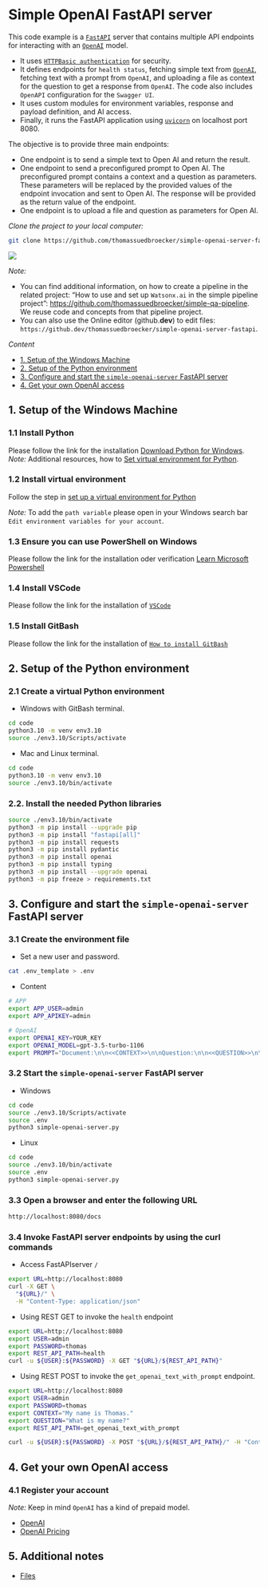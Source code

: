 # Simple OpenAI FastAPI server

This code example is a [`FastAPI`](https://fastapi.tiangolo.com/) server that contains multiple API endpoints for interacting with an [`OpenAI`](https://openai.com/) model. 

* It uses [`HTTPBasic authentication`](https://en.wikipedia.org/wiki/Basic_access_authentication) for security. 
* It defines endpoints for `health status`, fetching simple text from [`OpenAI`](https://openai.com/), fetching text with a prompt from `OpenAI`, and uploading a file as context for the question to get a response from `OpenAI`. 
The code also includes `OpenAPI` configuration for the `Swagger UI`. 
* It uses custom modules for environment variables, response and payload definition, and AI access. 
* Finally, it runs the FastAPI application using [`uvicorn`](https://www.uvicorn.org/) on localhost port 8080.

The objective is to provide three main endpoints:

* One endpoint is to send a simple text to Open AI and return the result.
* One endpoint to send a preconfigured prompt to Open AI. The preconfigured prompt contains a context and a question as parameters. These parameters will be replaced by the provided values of the endpoint invocation and sent to Open AI. The response will be provided as the return value of the endpoint.
* One endpoint is to upload a file and question as parameters for Open AI.

_Clone the project to your local computer:_

```sh
git clone https://github.com/thomassuedbroecker/simple-openai-server-fastapi.git
```

![](/images/2023-11-22_fastapi-01.gif)

_Note:_ 

  * You can find additional information, on how to create a pipeline in the related project: “How to use and set up `Watsonx.ai` in the simple pipeline project”: https://github.com/thomassuedbroecker/simple-qa-pipeline. We reuse code and concepts from that pipeline project.
  * You can also use the Online editor (github.**dev**) to edit files: `https://github.dev/thomassuedbroecker/simple-openai-server-fastapi`.

_Content_

* [1. Setup of the Windows Machine](#1-setup-windows-machine)
* [2. Setup of the Python environment](#2-setup-the-python-environment)
* [3. Configure and start the `simple-openai-server` FastAPI server](#3-configure-and-start-the-simple-openai-server-fastapi-server)
* [4. Get your own OpenAI access](#4-get-your-own-openai-access)

## 1. Setup of the Windows Machine

### 1.1 Install Python

Please follow the link for the installation [Download Python for Windows](https://www.python.org/downloads/windows/).
_Note:_ Additional resources, how to [Set virtual environment for Python](https://suedbroecker.net/2023/05/23/set-a-virtual-environment-for-python/).

### 1.2 Install virtual environment

Follow the step in [set up a virtual environment for Python](https://suedbroecker.net/2023/05/23/set-a-virtual-environment-for-python/)

_Note:_ To add the `path variable` please open in your Windows search bar `Edit environment variables for your account`.
 
### 1.3 Ensure you can use PowerShell on Windows

Please follow the link for the installation oder verification [Learn Microsoft Powershell](https://learn.microsoft.com/en-us/powershell/scripting/windows-powershell/starting-windows-powershell?view=powershell-7.3)

### 1.4 Install VSCode

Please follow the link for the installation of [`VSCode`](https://code.visualstudio.com/)

### 1.5 Install GitBash

Please follow the link for the installation of [`How to install GitBash`](https://www.educative.io/answers/how-to-install-git-bash-in-windows)

## 2. Setup of the Python environment

### 2.1 Create a virtual Python environment

* Windows with GitBash terminal.

```sh
cd code
python3.10 -m venv env3.10
source ./env3.10/Scripts/activate
```

* Mac and Linux terminal.

```sh
cd code
python3.10 -m venv env3.10
source ./env3.10/bin/activate
```

### 2.2. Install the needed Python libraries 

```sh
source ./env3.10/bin/activate
python3 -m pip install --upgrade pip
python3 -m pip install "fastapi[all]"
python3 -m pip install requests
python3 -m pip install pydantic
python3 -m pip install openai
python3 -m pip install typing
python3 -m pip install --upgrade openai
python3 -m pip freeze > requirements.txt 
```

## 3. Configure and start the `simple-openai-server` FastAPI server

### 3.1 Create the environment file

* Set a new user and password.

```sh
cat .env_template > .env
```
* Content

```sh
# APP
export APP_USER=admin
export APP_APIKEY=admin

# OpenAI
export OPENAI_KEY=YOUR_KEY
export OPENAI_MODEL=gpt-3.5-turbo-1106
export PROMPT="Document:\n\n<<CONTEXT>>\n\nQuestion:\n\n<<QUESTION>>\n\nAnswer:\n\n"
```

### 3.2 Start the `simple-openai-server` FastAPI server

* Windows 

```sh
cd code
source ./env3.10/Scripts/activate 
source .env
python3 simple-openai-server.py
```

* Linux

```sh
cd code
source ./env3.10/bin/activate 
source .env
python3 simple-openai-server.py
```

### 3.3 Open a browser and enter the following URL

```sh
http://localhost:8080/docs
```

### 3.4 Invoke FastAPI server endpoints by using the curl commands

* Access FastAPIserver `/`

```sh
export URL=http://localhost:8080
curl -X GET \
  "${URL}/" \
  -H "Content-Type: application/json" 
```

* Using REST GET to invoke the `health` endpoint

```sh
export URL=http://localhost:8080
export USER=admin
export PASSWORD=thomas
export REST_API_PATH=health
curl -u ${USER}:${PASSWORD} -X GET "${URL}/${REST_API_PATH}"
```

* Using REST POST to invoke the `get_openai_text_with_prompt` endpoint.

```sh
export URL=http://localhost:8080
export USER=admin
export PASSWORD=thomas
export CONTEXT="My name is Thomas."
export QUESTION="What is my name?"
export REST_API_PATH=get_openai_text_with_prompt

curl -u ${USER}:${PASSWORD} -X POST "${URL}/${REST_API_PATH}/" -H "Content-Type: application/json" -d "{\"context\":\"${CONTEXT}\",\"question\":\"${QUESTION}\"}"
```

## 4. Get your own OpenAI access

### 4.1 Register your account

_Note:_ Keep in mind `OpenAI` has a kind of prepaid model.

* [OpenAI](https://openai.com/blog/openai-api)
* [OpenAI Pricing](https://openai.com/pricing)

## 5. Additional notes

* [Files](https://fastapi.tiangolo.com/tutorial/request-files/)

